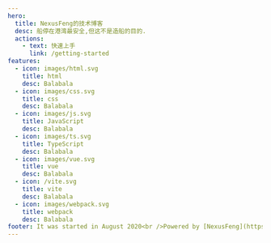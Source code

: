 ```yaml
---
hero:
  title: NexusFeng的技术博客
  desc: 船停在港湾最安全,但这不是造船的目的.
  actions:
    - text: 快速上手
      link: /getting-started
features:
  - icon: images/html.svg
    title: html
    desc: Balabala
  - icon: images/css.svg
    title: css
    desc: Balabala
  - icon: images/js.svg
    title: JavaScript
    desc: Balabala
  - icon: images/ts.svg
    title: TypeScript
    desc: Balabala
  - icon: images/vue.svg
    title: vue
    desc: Balabala
  - icon: /vite.svg
    title: vite
    desc: Balabala
  - icon: images/webpack.svg
    title: webpack
    desc: Balabala
footer: It was started in August 2020<br />Powered by [NexusFeng](https://github.com/NexusFeng)
---
```


<!-- ## Hello dumi! -->
